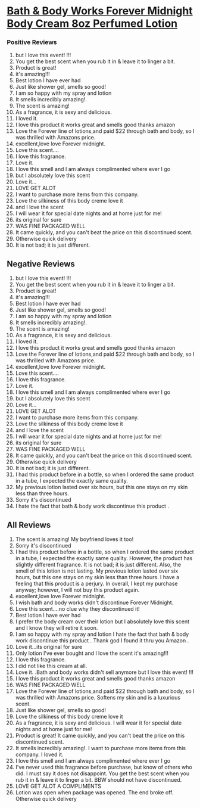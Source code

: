 # [Bath &amp; Body Works Forever Midnight Body Cream 8oz Perfumed Lotion](https://products.checkmycream.com/products/Bath-and-Body-Works-Forever-Midnight-Body-Cream-8oz-Perfumed-Lotion.html)

### Positive Reviews

<ol>
      <li>but I love this event! !!!</li>
      <li>You get the best scent when you rub it in &amp; leave it to linger a bit.</li>
      <li>Product is great!</li>
      <li>it&#x27;s amazing!!!</li>
      <li>Best lotion I have ever had</li>
      <li>Just like shower gel, smells so good!</li>
      <li>I am so happy with my spray and lotion</li>
      <li>It smells incredibly amazing!.</li>
      <li>The scent is amazing!</li>
      <li>As a fragrance, it is sexy and delicious.</li>
      <li>I loved it.</li>
      <li>I love this product it works great and smells good thanks amazon</li>
      <li>Love the Forever line of lotions,and paid $22 through bath and body, so I was thrilled with Amazons price.</li>
      <li>excellent,love love Forever midnight.</li>
      <li>Love this scent....</li>
      <li>I love this fragrance.</li>
      <li>Love it.</li>
      <li>I love this smell and I am always complimented where ever I go</li>
      <li>but I absolutely love this scent</li>
      <li>Love it...</li>
      <li>LOVE GET ALOT</li>
      <li>I want to purchase more items from this company.</li>
      <li>Love the silkiness of this body creme love it</li>
      <li>and I love the scent</li>
      <li>I will wear it for special date nights and at home just for me!</li>
      <li>its original for sure</li>
      <li>WAS FINE PACKAGED WELL</li>
      <li>It came quickly, and you can&#x27;t beat the price on this discontinued scent.</li>
      <li>Otherwise quick delivery</li>
      <li>It is not bad; it is just different.</li>
</ol>


<h2>Negative Reviews</h2>
<ol>
<li> but I love this event! !!!</li>
<li> You get the best scent when you rub it in &amp; leave it to linger a bit.</li>
<li> Product is great!</li>
<li> it&#x27;s amazing!!!</li>
<li> Best lotion I have ever had</li>
<li> Just like shower gel, smells so good!</li>
<li> I am so happy with my spray and lotion</li>
<li> It smells incredibly amazing!.</li>
<li> The scent is amazing!</li>
<li> As a fragrance, it is sexy and delicious.</li>
<li> I loved it.</li>
<li> I love this product it works great and smells good thanks amazon</li>
<li> Love the Forever line of lotions,and paid $22 through bath and body, so I was thrilled with Amazons price.</li>
<li> excellent,love love Forever midnight.</li>
<li> Love this scent....</li>
<li> I love this fragrance.</li>
<li> Love it.</li>
<li> I love this smell and I am always complimented where ever I go</li>
<li> but I absolutely love this scent</li>
<li> Love it...</li>
<li> LOVE GET ALOT</li>
<li> I want to purchase more items from this company.</li>
<li> Love the silkiness of this body creme love it</li>
<li> and I love the scent</li>
<li> I will wear it for special date nights and at home just for me!</li>
<li> its original for sure</li>
<li> WAS FINE PACKAGED WELL</li>
<li> It came quickly, and you can&#x27;t beat the price on this discontinued scent.</li>
<li> Otherwise quick delivery</li>
<li> It is not bad; it is just different.</li>
<li> I had this product before in a bottle, so when I ordered the same product in a tube, I expected the exactly same quality.</li>
<li> My previous lotion lasted over six hours, but this one stays on my skin less than three hours.</li>
<li> Sorry it&#x27;s discontinued</li>
<li> I hate the fact that  bath &amp; body work discontinue this product .</li>
</ol>

<h2>All Reviews</h2>

<ol>
    <li> The scent is amazing! My boyfriend loves it too!</li>
    <li> Sorry it&#x27;s discontinued</li>
    <li> I had this product before in a bottle, so when I ordered the same product in a tube, I expected the exactly same quality. However, the product has slightly different fragrance. It is not bad; it is just different. Also, the smell of this lotion is not lasting. My previous lotion lasted over six hours, but this one stays on my skin less than three hours. I have a feeling that this product is a perjury. In overall, I kept my purchase anyway; however, I will not buy this product again.</li>
    <li> excellent,love love Forever midnight.</li>
    <li> I wish bath and body works didn&#x27;t discontinue Forever Midnight.</li>
    <li> Love this scent....no clue why they discontinued it!</li>
    <li> Best lotion I have ever had</li>
    <li> I prefer the body cream over their lotion but I absolutely love this scent and I know they will retire it soon.</li>
    <li> I am so happy with my spray and lotion I hate the fact that  bath &amp; body work discontinue this product . Thank god I found it thru you Amazon .</li>
    <li> Love it...its original for sure</li>
    <li> Only lotion I&#x27;ve ever bought and I love the scent it&#x27;s amazing!!!</li>
    <li> I love this fragrance.</li>
    <li> I did not like this cream at all.</li>
    <li> Love it. .Bath and body works didn&#x27;t sell anymore but I love this event! !!!</li>
    <li> I love this product it works great and smells good thanks amazon</li>
    <li> WAS FINE PACKAGED WELL</li>
    <li> Love the Forever line of lotions,and paid $22 through bath and body, so I was thrilled with Amazons price. Softens my skin and is a luxurious scent.</li>
    <li> Just like shower gel, smells so good!</li>
    <li> Love the silkiness of this body creme love it</li>
    <li> As a fragrance, it is sexy and delicious. I will wear it for special date nights and at home just for me!</li>
    <li> Product is great! It came quickly, and you can&#x27;t beat the price on this discontinued scent.</li>
    <li> It smells incredibly amazing!. I want to purchase more items from this company. I loved it.</li>
    <li> I love this smell and I am always complimented where ever I go</li>
    <li> I&#x27;ve never used this fragrance before purchase, but know of others who did. I must say it does not disappoint. You get the best scent when you rub it in &amp; leave it to linger a bit. BBW should not have discontinued.</li>
    <li> LOVE GET ALOT A COMPLIMENTS</li>
    <li> Lotion was open when package was opened. The end broke off. Otherwise quick delivery</li>
</ol>




